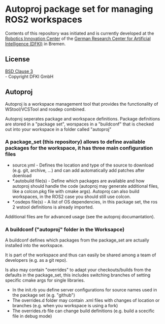# Autoproj package set for managing ROS2 workspaces

Contents of this repository was initiated and is currently developed at the
[Robotics Innovation Center](http://robotik.dfki-bremen.de/en/startpage.html) of the
[German Research Center for Artificial Intelligence (DFKI)](http://www.dfki.de) in Bremen.

## License

[BSD Clause 3](https://opensource.org/licenses/BSD-3-Clause)<br> - Copyright DFKI GmbH

## Autoproj

Autoproj is a workspace management tool that provides the functionality of WStool/VCSTool and rosdep combined.

Autoproj seperates package and workspace definitions. Package definitions are stored in a "package set", worspaces in a "buildconf" that is checked out into your workspace in a folder called "autoproj"


### A package_set (this repository) allows to define available packages for the workspace, it has three main configuration files 

* source.yml - Defines the location and type of the source to download (e.g. git, archive, ...) and can add automatically add patches after doenload
* *.autobuild file(s) - Define which packages are available and how autoproj should handle the code (autoproj may generate additional files, like a colcon.pkg file with cmake args). Autoproj can also build workspaces, in the ROS2 case you should still use colcon.
* *.osdeps file(s) - A list of OS dependencies, in this package set, the ros 2 wstool definitions is already imported.

Additional files are for advanced usage (see the autoproj documantation).

### A buildconf ("autoproj" folder in the Worksapce) 

A buildconf defines which packages from the package_set are actually installed into the workspace.

It is part of the workspace and thus can easily be shared among a team of developers (e.g. as a git repo).

Is also may contain "overrides" to adapt your checkouts/builds from the defaults in the package_set, this includes switching branches of setting specific cmake args for single libraries.

* In the init.rb you define server configurations for source names used in the package set (e.g. "github")
* The overrides.d folder may contain .xml files with changes of location or branches (e.g. when you workspace is using a fork)
* The overrides.rb file can change build definitions (e.g. build a scecific file in debug mode)





